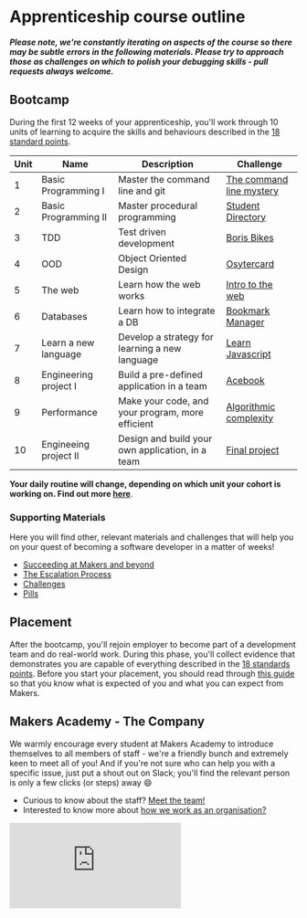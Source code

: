 # Apprenticeship course outline

***Please note, we're constantly iterating on aspects of the course so there may be subtle errors in the following materials.  Please try to approach those as challenges on which to polish your debugging skills - pull requests always welcome.***

## Bootcamp

During the first 12 weeks of your apprenticeship, you'll work through 10 units of learning to acquire the skills and behaviours described in the [18 standard points](https://airtable.com/shrTRRuegEe7fQ49t).

| Unit  | Name | Description | Challenge |
| --- | --- | --- | --- |
| 1 | Basic Programming I | Master the command line and git | [The command line mystery](https://github.com/makersacademy/clmystery) |
| 2 | Basic Programming II | Master procedural programming | [Student Directory](https://github.com/makersacademy/student-directory/blob/master/README.md)|
| 3 | TDD | Test driven development | [Boris Bikes](../boris_bikes/0_challenge_map.md) |
| 4 | OOD | Object Oriented Design | [Osytercard](../oystercard/README.md) |
| 5 | The web| Learn how the web works | [Intro to the web](../intro_to_the_web/README.md) |
| 6 | Databases| Learn how to integrate a DB | [Bookmark Manager](../bookmark_manager/00_challenge_map.md) |
| 7 | Learn a new language | Develop a strategy for learning a new language | [Learn Javascript](../thermostat/README.md) |
| 8 | Engineering project I | Build a pre-defined application in a team | [Acebook](../engineering_projects/README.md) |
| 9 | Performance | Make your code, and your program, more efficient | [Algorithmic complexity](../algorithmic_complexity/README.md) |
| 10 | Engineeing project II | Design and build your own application, in a team | [Final project](../final_projects/README.md) |

**Your daily routine will change, depending on which unit your cohort is working on.  Find out more [here](an_appreniceship_day.md)**.

### Supporting Materials

Here you will find other, relevant materials and challenges that will help you on your quest of becoming a software developer in a matter of weeks!

- [Succeeding at Makers and beyond](succeeding_at_makers_and_beyond.md)
- [The Escalation Process](https://github.com/makersacademy/course/blob/29a5e4a3c1776d32eda8f3ee55edc1dd124b05ba/pills/escalation_process.md)
- [Challenges](https://github.com/makersacademy/course/blob/master/challenges/challenges.md)
- [Pills](https://github.com/makersacademy/course/blob/master/pills.md)

## Placement

After the bootcamp, you'll rejoin employer to become part of a development team and do real-world work.  During this phase, you'll collect evidence that demonstrates you are capable of everything described in the [18 standards points](https://airtable.com/shrTRRuegEe7fQ49t).  Before you start your placement, you should read through [this guide](https://github.com/makersacademy/apprenticeships-resources/blob/master/README.md) so that you know what is expected of you and what you can expect from Makers.

## Makers Academy - The Company

We warmly encourage every student at Makers Academy to introduce themselves to all members of staff - we're a friendly bunch and extremely keen to meet all of you! And if you're not sure who can help you with a specific issue, just put a shout out on Slack; you'll find the relevant person is only a few clicks (or steps) away :smile:

- Curious to know about the staff? [Meet the team!](http://www.makersacademy.com/team/)
- Interested to know more about [how we work as an organisation?](https://blog.makersacademy.com/search?q=management)


![Tracking pixel](https://githubanalytics.herokuapp.com/course/apprenticeships_course_outline.md)
